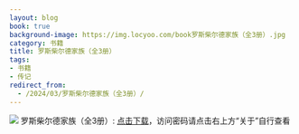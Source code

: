 ```yaml
---
layout: blog
book: true
background-image: https://img.locyoo.com/book罗斯柴尔德家族（全3册）.jpg
category: 书籍
title: 罗斯柴尔德家族（全3册）
tags:
- 书籍
- 传记
redirect_from:
  - /2024/03/罗斯柴尔德家族（全3册）/
---
```

![](https://img.locyoo.com/book罗斯柴尔德家族（全3册）.jpg)
罗斯柴尔德家族（全3册）: <a name = "ref1" href="https://url18.ctfile.com/f/50983618-1418301188-3c9949?p=3619">点击下载</a>，访问密码请点击右上方“关于”自行查看